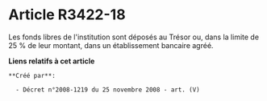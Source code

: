 # Article R3422-18

Les fonds libres de l'institution sont déposés au Trésor ou, dans la limite de 25 % de leur montant, dans un établissement
bancaire agréé.

**Liens relatifs à cet article**

	**Créé par**:

	  - Décret n°2008-1219 du 25 novembre 2008 - art. (V)
